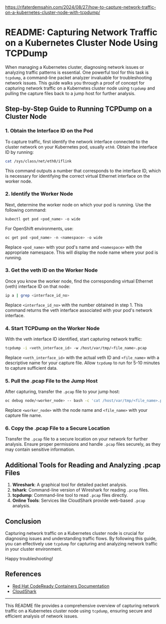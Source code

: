 https://rifaterdemsahin.com/2024/08/27/how-to-capture-network-traffic-on-a-kubernetes-cluster-node-with-tcpdump/

# README: Capturing Network Traffic on a Kubernetes Cluster Node Using TCPDump

When managing a Kubernetes cluster, diagnosing network issues or analyzing traffic patterns is essential. One powerful tool for this task is `tcpdump`, a command-line packet analyzer invaluable for troubleshooting network issues. This guide walks you through a proof of concept for capturing network traffic on a Kubernetes cluster node using `tcpdump` and pulling the capture files back to a jump host for further analysis.

## Step-by-Step Guide to Running TCPDump on a Cluster Node

### 1. Obtain the Interface ID on the Pod

To capture traffic, first identify the network interface connected to the cluster network on your Kubernetes pod, usually `eth0`. Obtain the interface ID by running:

```bash
cat /sys/class/net/eth0/iflink
```

This command outputs a number that corresponds to the interface ID, which is necessary for identifying the correct virtual Ethernet interface on the worker node.

### 2. Identify the Worker Node

Next, determine the worker node on which your pod is running. Use the following command:

```bash
kubectl get pod <pod_name> -o wide
```

For OpenShift environments, use:

```bash
oc get pod <pod_name> -n <namespace> -o wide
```

Replace `<pod_name>` with your pod's name and `<namespace>` with the appropriate namespace. This will display the node name where your pod is running.

### 3. Get the veth ID on the Worker Node

Once you know the worker node, find the corresponding virtual Ethernet (veth) interface ID on that node:

```bash
ip a | grep <interface_id_no>
```

Replace `<interface_id_no>` with the number obtained in step 1. This command returns the veth interface associated with your pod's network interface.

### 4. Start TCPDump on the Worker Node

With the veth interface ID identified, start capturing network traffic:

```bash
tcpdump -i <veth_interface_id> -w /host/var/tmp/<file_name>.pcap
```

Replace `<veth_interface_id>` with the actual veth ID and `<file_name>` with a descriptive name for your capture file. Allow `tcpdump` to run for 5-10 minutes to capture sufficient data.

### 5. Pull the .pcap File to the Jump Host

After capturing, transfer the `.pcap` file to your jump host:

```bash
oc debug node/<worker_node> -- bash -c 'cat /host/var/tmp/<file_name>.pcap' > /tmp/<file_name>.pcap
```

Replace `<worker_node>` with the node name and `<file_name>` with your capture file name.

### 6. Copy the .pcap File to a Secure Location

Transfer the `.pcap` file to a secure location on your network for further analysis. Ensure proper permissions and handle `.pcap` files securely, as they may contain sensitive information.

## Additional Tools for Reading and Analyzing .pcap Files

1. **Wireshark**: A graphical tool for detailed packet analysis.  
2. **tshark**: Command-line version of Wireshark for reading `.pcap` files.  
3. **tcpdump**: Command-line tool to read `.pcap` files directly.  
4. **Online Tools**: Services like CloudShark provide web-based `.pcap` analysis.

## Conclusion

Capturing network traffic on a Kubernetes cluster node is crucial for diagnosing issues and understanding traffic flows. By following this guide, you can effectively use `tcpdump` for capturing and analyzing network traffic in your cluster environment.

Happy troubleshooting!

## References

- [Red Hat CodeReady Containers Documentation](https://docs.redhat.com/en/documentation/red_hat_codeready_containers/1.15/html/getting_started_guide/using-codeready-containers_gsg#deploying-sample-application-with-odo_gsg)
- [CloudShark](https://www.cloudshark.org/captures)

---

This README file provides a comprehensive overview of capturing network traffic on a Kubernetes cluster node using `tcpdump`, ensuring secure and efficient analysis of network issues.
